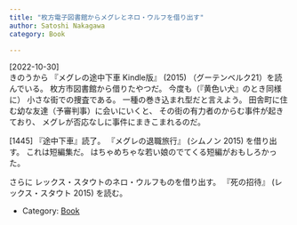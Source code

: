```yaml
---
title: "枚方電子図書館からメグレとネロ・ウルフを借り出す"
author: Satoshi Nakagawa
category: Book

---
```


[2022-10-30]  
 きのうから
『メグレの途中下車 Kindle版』
(2015)
（グーテンベルク21）を読んでいる。
枚方市図書館から借りたやつだ。
今度も（『黄色い犬』のとき同様に）
小さな街での捜査である。
一種の巻き込まれ型だと言えよう。
田舎町に住む幼な友達（予審判事）に会いにいくと、
その街の有力者のからむ事件が起きており、
メグレが否応なしに事件にまきこまれるのだ。

 [1445] 『途中下車』読了。
『メグレの退職旅行』
(シムノン 2015)
を借り出す。
これは短編集だ。
はちゃめちゃな若い娘のでてくる短編がおもしろかった。

 さらに
レックス・スタウトのネロ・ウルフものを借り出す。
『死の招待』
(レックス・スタウト 2015)
を読む。

- Category: [Book](/categories.html#Book)

